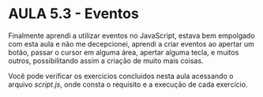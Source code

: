 # AULA 5.3 - Eventos

Finalmente aprendi a utilizar eventos no JavaScript, estava bem empolgado com esta aula e não me decepcionei, aprendi a criar eventos ao apertar um botão, passar o cursor em alguma área, apertar alguma tecla, e muitos outros, possibilitando assim a criação de muito mais coisas.

Você pode verificar os exercicios concluidos nesta aula acessando o arquivo *script.js*, onde consta o requisito e a execução de cada exercício.

